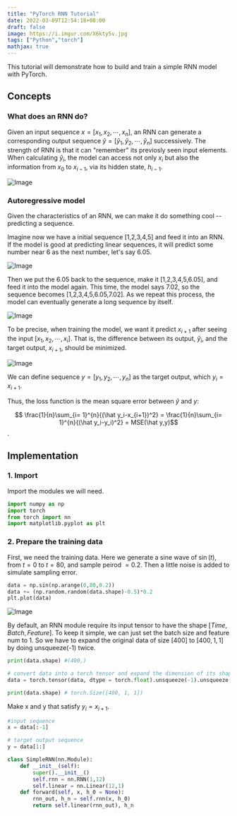 ```yaml
---
title: "PyTorch RNN Tutorial"
date: 2022-03-09T12:54:18+08:00
draft: false
image: https://i.imgur.com/X6kty5v.jpg
tags: ["Python","torch"]
mathjax: true
---
```


This tutorial will demonstrate how to build and train a simple RNN model with PyTorch.

## Concepts

### What does an RNN do?
 
Given an input sequence $x=[x_1,x_2,\cdots,x_{n}]$, an RNN can generate a corresponding output sequence $\hat y=[\hat y_1,\hat y_2,\cdots,\hat y_{n}]$ 
successively. The strength of RNN is that it can "remember" its previosly seen input elements. When calculating $\hat y_i$, the model can access not only $x_i$ but also the information from $x_0$ to $x_{i-1}$, via its hidden state, $h_{i-1}$.


![Image](https://i.imgur.com/lw62OZL.png#center)

### Autoregressive model

Given the characteristics of an RNN, we can make it do something cool -- predicting a sequence. 

Imagine now we have a initial sequence [1,2,3,4,5] and feed it into an RNN. If the model is good at predicting linear sequences, it will predict some number near 6 as the next number, let's say 6.05. 

![Image](https://i.imgur.com/cCr0pSK.png)

Then we put the 6.05 back to the sequence, make it [1,2,3,4,5,6.05], and feed it into the model again. This time, the model says 7.02, so the sequence becomes [1,2,3,4,5,6.05,7.02]. As we repeat this process, the model can eventually generate a long sequence by itself.

![Image](https://i.imgur.com/UhcKdwA.png)

To be precise, when training the model, we want it predict $x_{i+1}$ after seeing the input $[x_1, x_2, \cdots,x_{i}]$. That is, the difference between its output, $\hat y_i$, and the target output, $x_{i+1}$, should be minimized.

![Image](https://i.imgur.com/jChTnLU.png#center)

We can define sequence $y =[ y_1, y_2,\cdots, y_{n}]$ as the target output, which $y_i = x_{i+1}$.

Thus, the loss function is the mean square error between $\hat y$ and $y$:

$$ \frac{1}{n}\sum_{i= 1}^{n}{(\hat y_i-x_{i+1})^2} = \frac{1}{n}\sum_{i= 1}^{n}{(\hat y_i-y_i)^2} = MSE(\hat y,y)$$.

## Implementation

### 1. Import
Import the modules we will need.
```python
import numpy as np
import torch
from torch import nn
import matplotlib.pyplot as plt
```

### 2. Prepare the training data
First, we need the training data. 
Here we generate a sine wave of $\sin(t)$, from $t=0$ to $t=80$, and sample peirod $=0.2$. Then a little noise is added to simulate sampling error.

```python
data = np.sin(np.arange(0,80,0.2))
data += (np.random.random(data.shape)-0.5)*0.2
plt.plot(data)
```
![Image](https://i.imgur.com/07PP9iu.jpg#centers)

By default, an RNN module require its input tensor to have the shape $[ Time, Batch, Feature ]$. To keep it simple, we can just set the 
batch size and feature num to 1. So we have to expand the original data of size $[400]$ to $[ 400, 1,1 ]$ by doing unsqueeze(-1) twice.
```python
print(data.shape) #(400,)

# convert data into a torch tensor and expand the dimension of its shape
data = torch.tensor(data, dtype = torch.float).unsqueeze(-1).unsqueeze(-1)

print(data.shape) # torch.Size([400, 1, 1])
```

Make x and y that satisfy $y_i = x_{i+1}$.

```python
#input sequence
x = data[:-1]

# target output sequence
y = data[1:]
```

```python
class SimpleRNN(nn.Module):
    def __init__(self):
        super().__init__()
        self.rnn = nn.RNN(1,12)
        self.linear = nn.Linear(12,1)
    def forward(self, x, h_0 = None):
        rnn_out, h_n = self.rnn(x, h_0)
        return self.linear(rnn_out), h_n
```